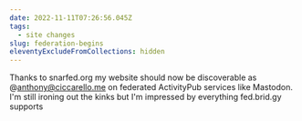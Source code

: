 ```yaml
---
date: 2022-11-11T07:26:56.045Z
tags:
  - site changes
slug: federation-begins
eleventyExcludeFromCollections: hidden
---
```

Thanks to snarfed.org my website should now be discoverable as @anthony@ciccarello.me on federated ActivityPub services like Mastodon. I'm still ironing out the kinks but I'm impressed by everything fed.brid.gy supports